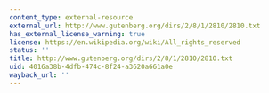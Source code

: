 ```yaml
---
content_type: external-resource
external_url: http://www.gutenberg.org/dirs/2/8/1/2810/2810.txt
has_external_license_warning: true
license: https://en.wikipedia.org/wiki/All_rights_reserved
status: ''
title: http://www.gutenberg.org/dirs/2/8/1/2810/2810.txt
uid: 4016a38b-4dfb-474c-8f24-a3620a661a0e
wayback_url: ''
---
```

